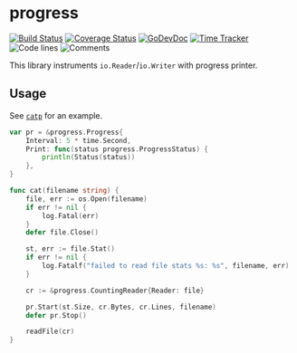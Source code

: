 # progress

[![Build Status](https://github.com/bool64/progress/workflows/test-unit/badge.svg)](https://github.com/bool64/progress/actions?query=branch%3Amaster+workflow%3Atest-unit)
[![Coverage Status](https://codecov.io/gh/bool64/progress/branch/master/graph/badge.svg)](https://codecov.io/gh/bool64/progress)
[![GoDevDoc](https://img.shields.io/badge/dev-doc-00ADD8?logo=go)](https://pkg.go.dev/github.com/bool64/progress)
[![Time Tracker](https://wakatime.com/badge/github/bool64/progress.svg)](https://wakatime.com/badge/github/bool64/progress)
![Code lines](https://sloc.xyz/github/bool64/progress/?category=code)
![Comments](https://sloc.xyz/github/bool64/progress/?category=comments)

This library instruments `io.Reader`/`io.Writer` with progress printer.

## Usage

See [`catp`](./cmd/catp/main.go) for an example.

```go
var pr = &progress.Progress{
	Interval: 5 * time.Second,
	Print: func(status progress.ProgressStatus) {
		println(Status(status))
	},
}

func cat(filename string) {
	file, err := os.Open(filename)
	if err != nil {
		log.Fatal(err)
	}
	defer file.Close()

	st, err := file.Stat()
	if err != nil {
		log.Fatalf("failed to read file stats %s: %s", filename, err)
	}

	cr := &progress.CountingReader{Reader: file}

	pr.Start(st.Size, cr.Bytes, cr.Lines, filename)
	defer pr.Stop()

	readFile(cr)
}
```
